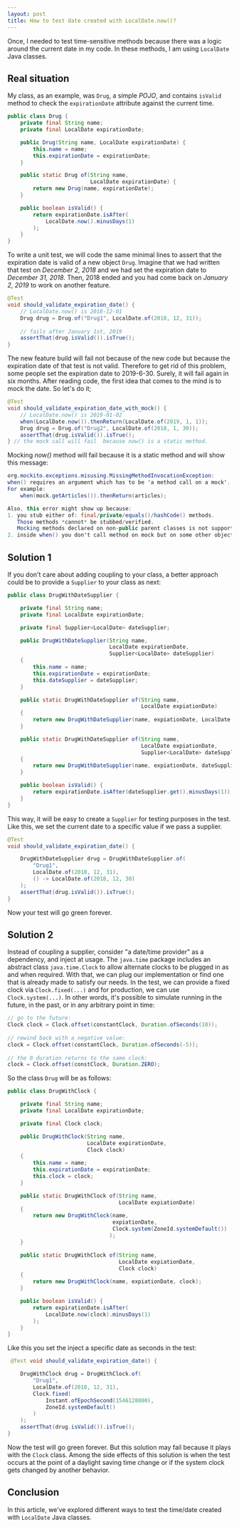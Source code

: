 ```yaml
---
layout: post
title: How to test date created with LocalDate.now()?
---
```


Once, I needed to test time-sensitive methods because there was a logic around the current date in my code. In these methods, I am using `LocalDate ` Java classes. 

## Real situation

My class, as an example, was `Drug`, a simple *POJO*, and contains `isValid` method to check the `expirationDate` attribute against the current time.



```java
public class Drug {
    private final String name;
    private final LocalDate expirationDate;

    public Drug(String name, LocalDate expirationDate) {
        this.name = name;
        this.expirationDate = expirationDate;
    }

    public static Drug of(String name, 
                          LocalDate expirationDate) {
        return new Drug(name, expirationDate);
    }

    public boolean isValid() {
        return expirationDate.isAfter(
            LocalDate.now().minusDays(1)
        );
    }
}
```

To write a unit test, we will code the same minimal lines to assert that the expiration date is valid of a new object `Drug`. Imagine that we had written that test on *December 2, 2018* and we had set the expiration date to *December 31, 2018*. Then, 2018 ended and you had come back on *January 2, 2019* to work on another feature.

```java
@Test 
void should_validate_expiration_date() {
	// LocalDate.now() is 2018-12-01
    Drug drug = Drug.of("Drug1", LocalDate.of(2018, 12, 31));
    
    // fails after January 1st, 2019
    assertThat(drug.isValid()).isTrue(); 
} 
```

The new feature build will fail not because of the new code but because the expiration date of that test is not valid. Therefore to get rid of this problem, some people set the expiration date to 2019-6-30. Surely, it will fail again in six months. After reading code, the first idea that comes to the mind is to mock the date. So let's do it;

```java
@Test 
void should_validate_expiration_date_with_mock() {
    // LocalDate.now() is 2019-01-02
    when(LocalDate.now()).thenReturn(LocalDate.of(2019, 1, 1));
    Drug drug = Drug.of("Drug2", LocalDate.of(2018, 1, 30));
    assertThat(drug.isValid()).isTrue();
} // the mock call will fail  because now() is a static method.  
```

Mocking *now()* method will fail because it is a static method and will show this message:

```java
org.mockito.exceptions.misusing.MissingMethodInvocationException: 
when() requires an argument which has to be 'a method call on a mock'.
For example:
    when(mock.getArticles()).thenReturn(articles);

Also, this error might show up because:
1. you stub either of: final/private/equals()/hashCode() methods.
   Those methods *cannot* be stubbed/verified.
   Mocking methods declared on non-public parent classes is not supported.
2. inside when() you don't call method on mock but on some other object.
```

## Solution 1

If you don't care about adding coupling to your class, a better approach could be to provide a `Supplier` to your class as next:

```java
public class DrugWithDateSupplier {

    private final String name;
    private final LocalDate expirationDate;

    private final Supplier<LocalDate> dateSupplier;

    public DrugWithDateSupplier(String name, 
                                LocalDate expirationDate,
                                Supplier<LocalDate> dateSupplier) 
    {
        this.name = name;
        this.expirationDate = expirationDate;
        this.dateSupplier = dateSupplier;
    }

    public static DrugWithDateSupplier of(String name, 
                                          LocalDate expiationDate) 
    {
        return new DrugWithDateSupplier(name, expiationDate, LocalDate::now);
    }

    public static DrugWithDateSupplier of(String name, 
                                          LocalDate expiationDate,
                                          Supplier<LocalDate> dateSupplier) 
    {
        return new DrugWithDateSupplier(name, expiationDate, dateSupplier);
    }

    public boolean isValid() {
        return expirationDate.isAfter(dateSupplier.get().minusDays(1));
    }
}
```

This way, it will be easy to create a `Supplier` for testing purposes in the test. Like this, we set the current date to a specific value if we pass a supplier.

```java
@Test 
void should_validate_expiration_date() {

    DrugWithDateSupplier drug = DrugWithDateSupplier.of(
        "Drug1", 
        LocalDate.of(2018, 12, 31),
        () -> LocalDate.of(2018, 12, 30)
    );
    assertThat(drug.isValid()).isTrue();
}
```

Now your test will go green forever.

## Solution 2

Instead of coupling a supplier, consider "a date/time provider" as a dependency, and inject at usage. The `java.time` package includes an abstract class `java.time.Clock` to allow alternate clocks to be plugged in as and when required. With that, we can plug our implementation or find one that is already made to satisfy our needs. In the test, we can provide a fixed clock via `Clock.fixed(...)` and for production, we can use `Clock.system(...)`. In other words, it's possible to simulate running in the future, in the past, or in any arbitrary point in time:

```java
// go to the future:
Clock clock = Clock.offset(constantClock, Duration.ofSeconds(10));
        
// rewind back with a negative value:
clock = Clock.offset(constantClock, Duration.ofSeconds(-5));
 
// the 0 duration returns to the same clock:
clock = Clock.offset(constClock, Duration.ZERO);
```

So the class `Drug` will be as follows: 

```java
public class DrugWithClock {

    private final String name;
    private final LocalDate expirationDate;

    private final Clock clock;

    public DrugWithClock(String name, 
                         LocalDate expirationDate, 
                         Clock clock) 
    {
        this.name = name;
        this.expirationDate = expirationDate;
        this.clock = clock;
    }

    public static DrugWithClock of(String name, 
                                   LocalDate expiationDate) 
    {
        return new DrugWithClock(name, 
                                 expiationDate, 
                                 Clock.system(ZoneId.systemDefault())
                                );
    }

    public static DrugWithClock of(String name, 
                                   LocalDate expiationDate, 
                                   Clock clock) 
    {
        return new DrugWithClock(name, expiationDate, clock);
    }

    public boolean isValid() {
        return expirationDate.isAfter(
            LocalDate.now(clock).minusDays(1)
        );
    }
}
```

Like this you set the inject a specific date as seconds in the test: 

```java
 @Test void should_validate_expiration_date() {

    DrugWithClock drug = DrugWithClock.of(
        "Drug1", 
        LocalDate.of(2018, 12, 31),
        Clock.fixed(
            Instant.ofEpochSecond(1546128000), 
            ZoneId.systemDefault()
        )
    );
    assertThat(drug.isValid()).isTrue();
}
```

Now the test will go green forever. But this solution may fail because it plays with the `Clock` class. Among the side effects of this solution is when the test occurs at the point of a daylight saving time change or if the system clock gets changed by another behavior.

## Conclusion

In this article, we’ve explored different ways to test the time/date created with `LocalDate` Java classes.